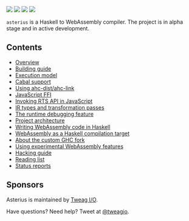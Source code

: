 [![](https://circleci.com/gh/tweag/asterius/tree/master.svg?style=shield)](https://circleci.com/gh/tweag/asterius/tree/master)
[![](https://api.netlify.com/api/v1/badges/e7cfe6ef-b0e6-4a17-bd74-8bce6063f147/deploy-status)](https://app.netlify.com/sites/asterius/deploys)
[![](https://img.shields.io/docker/pulls/terrorjack/asterius.svg)](https://hub.docker.com/r/terrorjack/asterius)
[![](https://badges.gitter.im/tweag/asterius.png)](https://gitter.im/tweag/asterius)

`asterius` is a Haskell to WebAssembly compiler. The project is in alpha stage
and in active development.

## Contents

* [Overview](overview.md)
* [Building guide](building.md)
* [Execution model](exec_model.md)
* [Cabal support](cabal.md)
* [Using ahc-dist/ahc-link](ahc-link.md)
* [JavaScript FFI](jsffi.md)
* [Invoking RTS API in JavaScript](rts-api.md)
* [IR types and transformation passes](ir.md)
* [The runtime debugging feature](debugging.md)
* [Project architecture](architecture.md)
* [Writing WebAssembly code in Haskell](wasm-in-hs.md)
* [WebAssembly as a Haskell compilation target](webassembly.md)
* [About the custom GHC fork](custom-ghc.md)
* [Using experimental WebAssembly features](wasm-experimental.md)
* [Hacking guide](hacking.md)
* [Reading list](readings.md)
* [Status reports](reports.md)

## Sponsors

Asterius is maintained by [Tweag I/O](https://tweag.io/).

Have questions? Need help? Tweet at [@tweagio](https://twitter.com/tweagio).
